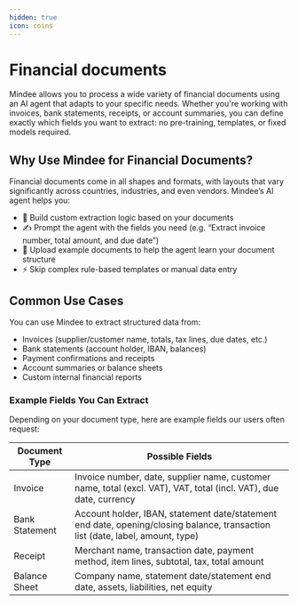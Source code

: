 ```yaml
---
hidden: true
icon: coins
---
```


# Financial documents

Mindee allows you to process a wide variety of financial documents using an AI agent that adapts to your specific needs. Whether you're working with invoices, bank statements, receipts, or account summaries, you can define exactly which fields you want to extract: no pre-training, templates, or fixed models required.

## Why Use Mindee for Financial Documents?

Financial documents come in all shapes and formats, with layouts that vary significantly across countries, industries, and even vendors. Mindee’s AI agent helps you:

* 🧠 Build custom extraction logic based on your documents
* ✍️ Prompt the agent with the fields you need (e.g. “Extract invoice number, total amount, and due date”)
* 📄 Upload example documents to help the agent learn your document structure
* ⚡ Skip complex rule-based templates or manual data entry

## Common Use Cases

You can use Mindee to extract structured data from:

* Invoices (supplier/customer name, totals, tax lines, due dates, etc.)
* Bank statements (account holder, IBAN, balances)
* Payment confirmations and receipts
* Account summaries or balance sheets
* Custom internal financial reports

### Example Fields You Can Extract

Depending on your document type, here are example fields our users often request:

| Document Type  | Possible Fields                                                                                                                |
| -------------- | ------------------------------------------------------------------------------------------------------------------------------ |
| Invoice        | Invoice number, date, supplier name, customer name, total (excl. VAT), VAT, total (incl. VAT), due date, currency              |
| Bank Statement | Account holder, IBAN, statement date/statement end date, opening/closing balance, transaction list (date, label, amount, type) |
| Receipt        | Merchant name, transaction date, payment method, item lines, subtotal, tax, total amount                                       |
| Balance Sheet  | Company name, statement date/statement end date, assets, liabilities, net equity                                               |
